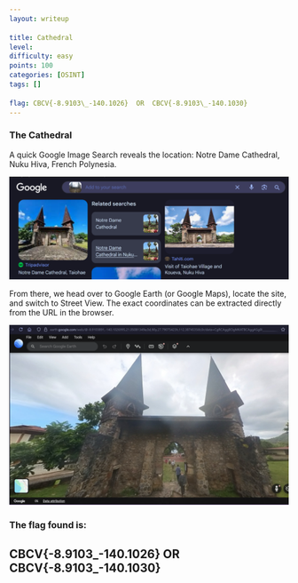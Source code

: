 ```yaml
---
layout: writeup

title: Cathedral
level:
difficulty: easy
points: 100
categories: [OSINT]
tags: []

flag: CBCV{-8.9103\_-140.1026}  OR  CBCV{-8.9103\_-140.1030}
---
```


### The Cathedral

A quick Google Image Search reveals the location: Notre Dame Cathedral, Nuku Hiva, French Polynesia.

<img src="./images/catser.png" />

From there, we head over to Google Earth (or Google Maps), locate the site, and switch to Street View. The exact coordinates can be extracted directly from the URL in the browser.

<img src="./images/catge.png" />

### The flag found is: 
## CBCV{-8.9103\_-140.1026}  OR  CBCV{-8.9103\_-140.1030}

